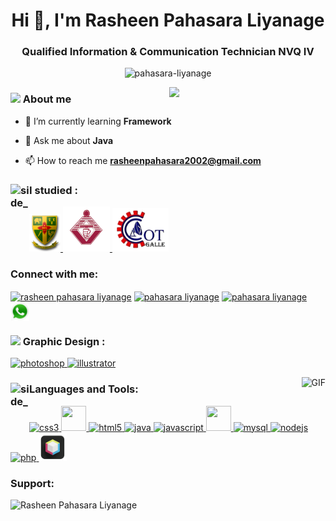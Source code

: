 <h1 align="center">Hi 👋, I'm Rasheen Pahasara Liyanage</h1> 


<h3 align="center">Qualified Information & Communication Technician NVQ IV</h3>

<p align="center">  <img src="https://komarev.com/ghpvc/?username=pahasara-liyanage&label=Profile%20views&color=0e75b6&style=flat" alt="pahasara-liyanage" /> </p>

<picture> <img align="right" src="https://github.com/7oSkaaa/7oSkaaa/blob/main/Images/Right_Side.gif?raw=true" width = 250px></picture>
<h3><picture><img src = "https://github.com/7oSkaaa/7oSkaaa/blob/main/Images/about_me.gif?raw=true" width =30px></picture>  About me </h3>

- 🌱 I’m currently learning **Framework**

- 💬 Ask me about **Java**

- 📫 How to reach me **rasheenpahasara2002@gmail.com**

<h3 align="left"> 
<img align="left" width=30px height=40px alt="side_sticker" src="https://media.giphy.com/media/TEnXkcsHrP4YedChhA/giphy.gif" /> I studied :</h3>
<p align="left"> 
<a href="https://en.wikipedia.org/wiki/St._Aloysius%27_College,_Galle" target="_blank" rel="noreferrer"> <img src="https://github.com/Senuda-Adihetty/skill-icons/blob/main/Aloysius%20logoi.png" alt="Aloy" width="50" height="60"/> </a> <a href="https://course.vta.lk/" target="_blank" rel="noreferrer"> <img src="https://github.com/Senuda-Adihetty/skill-icons/blob/main/VTA.png" alt="VTA" width="75" height="72"/> </a> <a href="https://course.vta.lk/" target="_blank" rel="noreferrer"> <img src="https://github.com/Senuda-Adihetty/skill-icons/blob/main/COT%20Galle.png" alt="COT" width="90" height="70"/> </a>
</p>

<h3 align="left">Connect with me:</h3>
<p align="left">
<a href="https://linkedin.com/in/rasheen pahasara liyanage" target="blank"><img align="center" src="https://raw.githubusercontent.com/rahuldkjain/github-profile-readme-generator/master/src/images/icons/Social/linked-in-alt.svg" alt="rasheen pahasara liyanage" height="30" width="40" /></a>
<a href="https://fb.com/pahasara liyanage" target="blank"><img align="center" src="https://raw.githubusercontent.com/rahuldkjain/github-profile-readme-generator/master/src/images/icons/Social/facebook.svg" alt="pahasara liyanage" height="30" width="40" /></a>
<a href="https://instagram.com/pahasara liyanage" target="blank"><img align="center" src="https://raw.githubusercontent.com/rahuldkjain/github-profile-readme-generator/master/src/images/icons/Social/instagram.svg" alt="pahasara liyanage" height="30" width="40" /></a>
<a href="https://wa.me/94768401477" target="blank"><img align="center" src="https://github.com/Senuda-Adihetty/skill-icons/blob/main/icons/WhatsApp.png" alt="stylish_monster429" height="30" width="30" /></a>
</p>

<h3 align="left"><img src='https://github.com/7oSkaaa/7oSkaaa/blob/main/Images/Front_End.gif' width="40px"> Graphic Design :</h3>
<p align="left">
  <a href="https://www.photoshop.com/en" target="_blank" rel="noreferrer"> <img src="https://github.com/Scar1109/skill-icons/blob/main/icons/Photoshop.svg" alt="photoshop" width="40" height="40"/> </a>
  <a href="https://www.adobe.com/in/products/illustrator.html" target="_blank" rel="noreferrer"> <img src="https://github.com/Scar1109/skill-icons/blob/main/icons/Illustrator.svg" alt="illustrator" width="40" height="40"/> </a> 
</p>

<img align="right" alt="GIF" src="https://media.giphy.com/media/836HiJc7pgzy8iNXCn/giphy.gif" />

<h3 align="left"> 
<img align="left" width=30px height=40px alt="side_sticker" src="https://media.giphy.com/media/TEnXkcsHrP4YedChhA/giphy.gif" /> Languages and Tools:</h3>
<p align="left"> <a href="https://www.w3schools.com/css/" target="_blank" rel="noreferrer"> <img src="https://github.com/Scar1109/skill-icons/blob/main/icons/CSS.svg" alt="css3" width="40" height="40"/> </a> <a href="https://git-scm.com/" target="_blank" rel="noreferrer"> <img src="https://github.com/Scar1109/skill-icons/blob/main/icons/Git.svg" width="40" height="40"/> </a> <a href="https://www.w3.org/html/" target="_blank" rel="noreferrer"> <img src="https://github.com/Scar1109/skill-icons/blob/main/icons/HTML.svg" alt="html5" width="40" height="40"/> </a> <a href="https://www.java.com" target="_blank" rel="noreferrer"> <img src="https://github.com/Scar1109/skill-icons/blob/main/icons/Java-Dark.svg" alt="java" width="40" height="40"/> </a> <a href="https://developer.mozilla.org/en-US/docs/Web/JavaScript" target="_blank" rel="noreferrer"> <img src="https://github.com/Scar1109/skill-icons/blob/main/icons/JavaScript.svg" alt="javascript" width="40" height="40"/> </a> <a href="https://laravel.com/" target="_blank" rel="noreferrer"> <img src="https://github.com/Scar1109/skill-icons/blob/main/icons/Laravel-Light.svg" width="40" height="40"/> </a> <a href="https://www.mysql.com/" target="_blank" rel="noreferrer"> <img src="https://github.com/Scar1109/skill-icons/blob/main/icons/MySQL-Dark.svg" alt="mysql" width="40" height="40"/> </a> <a href="https://nodejs.org" target="_blank" rel="noreferrer"> <img src="https://github.com/Scar1109/skill-icons/blob/main/icons/NodeJS-Dark.svg" alt="nodejs" width="40" height="40"/> </a>  <a href="https://www.php.net" target="_blank" rel="noreferrer"> <img src="https://github.com/Scar1109/skill-icons/blob/main/icons/PHP-Dark.svg" alt="php" width="40" height="40"/> </a> <a href="https://netbeans.apache.org/front/main/index.html" target="_blank" rel="noreferrer"> <img src="https://github.com/Senuda-Adihetty/skill-icons/blob/main/icons/Netbeans.png" alt="php" width="45" height="45"/> </a>
</p>

<h3 align="left">Support:</h3>
<p><a href="https://www.buymeacoffee.com/ Rasheen Pahasara Liyanage"> <img align="left" src="https://cdn.buymeacoffee.com/buttons/v2/default-yellow.png" height="50" width="210" alt=" Rasheen Pahasara Liyanage" /> 
</a></p><br><br>
